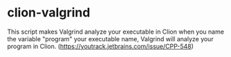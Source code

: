 # clion-valgrind

This script makes Valgrind analyze your executable in Clion when you name the variable "program" your executable name, Valgrind will analyze your program in Clion. (https://youtrack.jetbrains.com/issue/CPP-548) 

